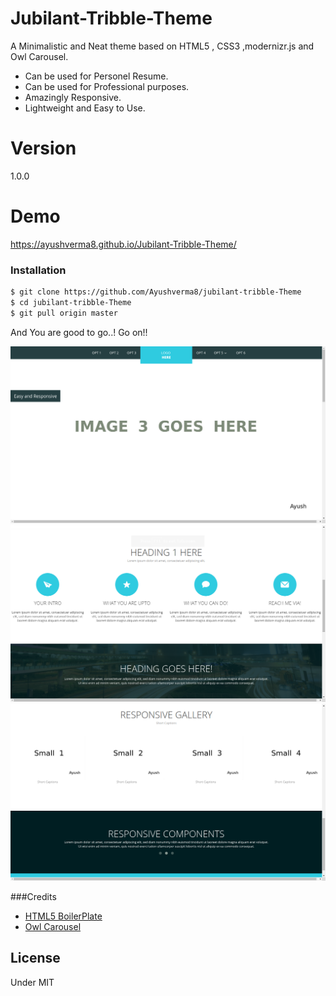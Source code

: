 # Jubilant-Tribble-Theme
A Minimalistic and Neat theme based on HTML5 , CSS3 ,modernizr.js and Owl Carousel. 

  - Can be used for Personel Resume.
  - Can be used for  Professional purposes.
  - Amazingly Responsive.
  - Lightweight and Easy to Use.
  
# Version
1.0.0

# Demo
https://ayushverma8.github.io/Jubilant-Tribble-Theme/



### Installation
```sh
$ git clone https://github.com/Ayushverma8/jubilant-tribble-Theme
$ cd jubilant-tribble-Theme
$ git pull origin master


```
And You are good to go..! Go on!!

![Image of Screen](https://raw.githubusercontent.com/Ayushverma8/jubilant-tribble-Theme/master/screenshots/screen1.png?token=AOo3d-1icjtmChK-loD7YNFOhK7CU1a1ks5Xd32owA%3D%3D)
![Image of Screen2](https://raw.githubusercontent.com/Ayushverma8/jubilant-tribble-Theme/master/screenshots/screen2.png?token=AOo3d2Juf96YKAZWFjJ-BS0B6jtEer1Yks5Xd35BwA%3D%3D)
![Image of Screen3](https://raw.githubusercontent.com/Ayushverma8/jubilant-tribble-Theme/master/screenshots/screen3.png?token=AOo3d7Vvr9oKZR4WD94034B1eb50dbB0ks5Xd354wA%3D%3D)

###Credits
 - [HTML5 BoilerPlate ](https://github.com/h5bp/html5-boilerplate)  
 - [Owl Carousel](https://github.com/OwlFonk/OwlCarousel)


License
----

Under MIT 


